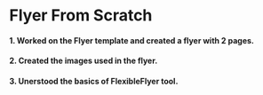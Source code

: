 # Flyer From Scratch
#### 1. Worked on the Flyer template and created a flyer with 2 pages.
#### 2. Created the images used in the flyer.
#### 3. Unerstood the basics of FlexibleFlyer tool.
